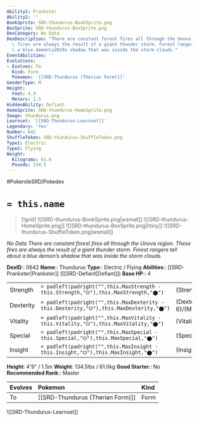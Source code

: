 ```yaml
---
Ability1: Prankster
Ability2: ''
BookSprite: SRD-thundurus-BookSprite.png
BoxSprite: SRD-thundurus-BoxSprite.png
DexCategory: No Data
DexDescription: "There are constant forest fires all through the Unova region. These\
  \ fires are always the result of a giant thunder storm. Forest rangers tell about\
  \ a blue demon\u2019s shadow that was inside the storm clouds."
EventAbilities: ''
Evolutions:
- Evolves: To
  Kind: Form
  Pokemon: '[[SRD-Thundurus (Therian Form)]]'
GenderType: M
Height:
  Feet: 4.9
  Meters: 1.5
HiddenAbility: Defiant
HomeSprite: SRD-thundurus-HomeSprite.png
Image: thundurus.png
Learnset: '[[SRD-Thundurus-Learnset]]'
Legendary: 'Yes'
Number: 642
ShuffleToken: SRD-thundurus-ShuffleToken.png
Type1: Electric
Type2: Flying
Weight:
  Kilograms: 61.0
  Pounds: 134.5
---
```


#PokeroleSRD/Pokedex

# `= this.name`

> [!grid]
> ![[SRD-thundurus-BookSprite.png|wsmall]]
> ![[SRD-thundurus-HomeSprite.png]]
> ![[SRD-thundurus-BoxSprite.png|htiny]]
> ![[SRD-thundurus-ShuffleToken.png|wsmall]]


*No Data*
*There are constant forest fires all through the Unova region. These fires are always the result of a giant thunder storm. Forest rangers tell about a blue demon’s shadow that was inside the storm clouds.*

**DexID**:: 0642
**Name**:: Thundurus
**Type**:: Electric / Flying
**Abilities**:: [[SRD-Prankster|Prankster]] ([[SRD-Defiant|Defiant]])
**Base HP**:: 4

|           |                                                                                        |                                          |
| --------- | -------------------------------------------------------------------------------------- | ---------------------------------------- |
| Strength  | `= padleft(padright("",this.MaxStrength - this.Strength,"⭘"),this.MaxStrength,"⬤")`    | (Strength::6)/(MaxStrength::6)   |
| Dexterity | `= padleft(padright("",this.MaxDexterity - this.Dexterity,"⭘"),this.MaxDexterity,"⬤")` | (Dexterity:: 6)/(MaxDexterity::6) |
| Vitality  | `= padleft(padright("",this.MaxVitality - this.Vitality,"⭘"),this.MaxVitality,"⬤")`    | (Vitality::5)/(MaxVitality::5)   |
| Special   | `= padleft(padright("",this.MaxSpecial - this.Special,"⭘"),this.MaxSpecial,"⬤")`       | (Special::7)/(MaxSpecial::7)     |
| Insight   | `= padleft(padright("",this.MaxInsight - this.Insight,"⭘"),this.MaxInsight,"⬤")`       | (Insight::5)/(MaxInsight::5)     |

**Height**: 4'9" / 1.5m
**Weight**: 134.5lbs / 61.0kg
**Good Starter**:: No
**Recommended Rank**:: Master

| Evolves   | Pokemon                          | Kind   |
|:----------|:---------------------------------|:-------|
| To        | [[SRD-Thundurus (Therian Form)]] | Form   |

![[SRD-Thundurus-Learnset]]